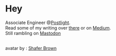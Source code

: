 <h1>Hey</h1>

Associate Engineer @<a href= "https://www.postlight.com">Postlight</a>. 
<br /> Read some of my writing over <a href="https://postlight.com/insights/author/malcolm-peterson">there</a> or on <a href="https://medium.com/@imMalcolm">Medium</a>. 
<br />Still rambling on <a href = "https://fosstodon.org/@imMalcolm">Mastodon</a>

<br /> avatar by : <a href="http://www.shaferbrown.com/">Shafer Brown</a>
